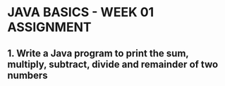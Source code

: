 # JAVA BASICS - WEEK 01 ASSIGNMENT
## 1. Write a Java program to print the sum, multiply, subtract, divide and remainder of two numbers

